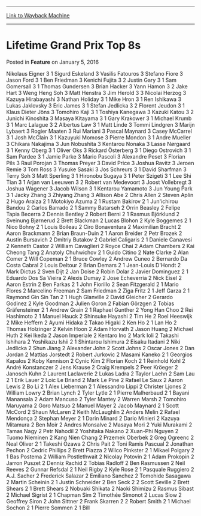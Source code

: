 
---
[Link to Wayback Machine](https://web.archive.org/web/20211206094456/https://magic.wizards.com/en/articles/archive/feature/lifetime-grand-prix-top-8s-2000-01-01)

[_metadata_:description]:- "Nikolaus Eigner 3 1 Sigurd Eskeland 3 Vasilis Fatouros 3 Stefano Fiore 3 Jason Ford 3 1 Ben Friedman 3 Kenichi Fujita 3 2 Justin Gary 3 1 Sam Gomersall 3 1 Thomas Gundersen 3 Brian Hacker 3 Yann Hamon 3 2 Jake Hart 3 Weng Heng Soh 3 Matt Henstra 3 Jim Herold 3 3 Nicolai Herzog 3 Kazuya Hirabayashi 3 Nathan Holiday 3 1 Mike Hron 3 1 Ren Ishikawa 3 Lukas Jaklovsky 3 Eric James 3"
[_metadata_:generator]:- "Drupal 7 (http://drupal.org)"
[_metadata_:node]:- "962686"
[_metadata_:publish_date]:- "2016-01-05"
[_metadata_:source]:- "div-main-content"
[_metadata_:title]:- "Lifetime Grand Prix Top 8s"
[_metadata_:wayback_capture_timestamp]:- "2021-12-06 09:44:56"
[_metadata_:wayback_raw_url]:- "https://web.archive.org/web/20211206094456id_/https://magic.wizards.com/en/articles/archive/feature/lifetime-grand-prix-top-8s-2000-01-01"
[_metadata_:wayback_url]:- "https://magic.wizards.com/en/articles/archive/feature/lifetime-grand-prix-top-8s-2000-01-01"
---


Lifetime Grand Prix Top 8s
==========================



 Posted in **Feature**
 on January 5, 2016 










Nikolaus Eigner 3 1 Sigurd Eskeland 3 Vasilis Fatouros 3 Stefano Fiore 3 Jason Ford 3 1 Ben Friedman 3 Kenichi Fujita 3 2 Justin Gary 3 1 Sam Gomersall 3 1 Thomas Gundersen 3 Brian Hacker 3 Yann Hamon 3 2 Jake Hart 3 Weng Heng Soh 3 Matt Henstra 3 Jim Herold 3 3 Nicolai Herzog 3 Kazuya Hirabayashi 3 Nathan Holiday 3 1 Mike Hron 3 1 Ren Ishikawa 3 Lukas Jaklovsky 3 Eric James 3 1 Stefan Jedlicka 3 2 Florent Jeudon 3 1 Klaus Dieter Jöns 3 Tomohiro Kaji 3 1 Toshiya Kanegawa 3 Kazuki Katou 3 2 Junichi Kinoshita 3 Masaya Kitayama 3 1 Gary Krakower 3 1 Michael Krumb 3 1 Marc Lalague 3 2 Albertus Law 3 1 Matt Linde 3 Tommi Lindgren 3 Marijn Lybaert 3 Rogier Maaten 3 Rui Mariani 3 Pascal Maynard 3 Casey McCarrel 3 1 Josh McClain 3 1 Kazuyuki Momose 3 Pierre Mondon 3 1 Andre Mueller 3 Chikara Nakajima 3 Jun Nobushita 3 Kentarou Nonaka 3 Lasse Nørgaard 3 1 Kenny Oberg 3 1 Oliver Oks 3 Rickard Österberg 3 1 Diego Ostrovich 3 1 Sam Pardee 3 1 Jamie Parke 3 Mario Pascoli 3 Alexandre Peset 3 Florian Pils 3 Raul Porojan 3 Thomas Preyer 3 David Price 3 Joshua Ravitz 3 Jeroen Remie 3 Tom Ross 3 Yusuke Sasaki 3 Jos Schreurs 3 1 David Sharfman 3 Terry Soh 3 Matt Sperling 3 1 Hironobu Sugaya 3 1 Peter Szigeti 3 1 Lee Shi Tian 3 1 Arjan van Leeuwen 3 2 Robert van Medevoort 3 Joost Vollebregt 3 Joshua Wagener 3 Jacob Wilson 3 1 Kentarou Yamamoto 3 Jun Young Park 3 1 Jacky Zhang 3 Zhiyang Zhang 3 Allison Abe 2 Chris Allen 2 Steven Aplin 2 Hugo Araiza 2 1 Motokiyo Azuma 2 1 Rustam Bakirov 2 1 Jun'ichirou Bandou 2 Carlos Barrado 2 1 Sammy Batarseh 2 Orrin Beasley 2 Felipe Tapia Becerra 2 Dennis Bentley 2 Robert Berni 2 1 Rasmus Björklund 2 Sveinung Bjørnerud 2 Brett Blackman 2 Lucas Blohon 2 Kyle Boggemes 2 1 Nico Bohny 2 1 Louis Boileau 2 Ciro Bonaventura 2 Maximilian Bracht 2 Aaron Brackmann 2 Brian Braun-Duin 2 1 Aaron Breider 2 Petr Brozek 2 Austin Bursavich 2 Dmitriy Butakov 2 Gabriel Caligaris 2 1 Daniele Canavesi 2 Kenneth Castor 2 William Cavaglieri 2 Royce Chai 2 Adam Chambers 2 Kai Cheong Tang 2 Anatoly Chuhwichov 2 1 Guido Citino 2 Nate Clarke 2 Alan Comer 2 Will Copeman 2 1 Bruce Cowley 2 Andrew Cuneo 2 Bernardo Da Costa Cabral 2 Louis Deltour 2 Brian Demars 2 1 Jean-Louis D'Hondt 2 Mark Dictus 2 Sven Dijt 2 Jan Doise 2 Robin Dolar 2 Javier Dominguez 2 1 Eduardo Dos Sa Vieira 2 Alexis Dumay 2 Jose Echeverria 2 Nick Eisel 2 Aaron Estrin 2 Ben Farkas 2 1 John Fiorillo 2 Sean Fitzgerald 2 1 Mario Flores 2 Marcelino Freeman 2 Sam Friedman 2 Ziga Fritz 2 1 Jeff Garza 2 1 Raymond Gin Sin Tan 2 1 Hugh Glanville 2 David Gleicher 2 Gerardo Godinez 2 Kyle Goodman 2 Julien Goron 2 Fabian Görzgen 2 Tobias Gräfensteiner 2 1 Andrew Grain 2 1 Raphael Gunther 2 Yong Han Choo 2 Rei Hashimoto 2 1 Manuel Hauck 2 Shinsuke Hayashi 2 Tim He 2 Roel Heeswijk 2 Mike Heffern 2 Ayumi Hidaka 2 Takao Higaki 2 Ken Ho 2 1 Lan Ho 2 Thomas Holzinger 2 Kelvin Hoon 2 Adam Horvath 2 Jason Huang 2 Michael Huth 2 Kei Ikeda 2 Jason Imperiale 2 Kentaro Ino 2 Mark Ioli 2 Takashi Ishihara 2 Yoshikazu Ishii 2 1 Shintarou Ishimura 2 Eisaku Itadani 2 Niki Jedlicka 2 Shun Jiang 2 Alexander John 2 Scott Johns 2 Oscar Jones 2 Dan Jordan 2 Mattias Jorstedt 2 Robert Jurkovic 2 Masami Kaneko 2 1 Georgios Kapalos 2 Koby Kennison 2 Cynic Kim 2 Florian Koch 2 1 Reinhold Kohl 2 André Konstanczer 2 Jens Krause 2 Craig Krempels 2 Peer Kröeger 2 Janosch Kuhn 2 Laurent Laclaverie 2 Lukas Ladra 2 Taylor Laehn 2 Sam Lau 2 1 Erik Lauer 2 Loic Le Briand 2 Mark Le Pine 2 Rafael Le Saux 2 Aaron Lewis 2 Bo Li 2 1 Alex Lieberman 2 1 Alessandro Lippi 2 Christer Ljones 2 William Lowry 2 Brian Lynch 2 Tyler Lytle 2 1 Pierre Malherbaud 2 1 Bayani Manansala 2 Adam Mancuso 2 Tyler Mantey 2 Warren Marsh 2 Tomohiro Maruyama 2 Goro Matsuo 2 Manuel Mayer 2 Jacob Maynard 2 1 Scott McCord 2 Shaun McLaren 2 Keith McLaughlin 2 Anders Melin 2 Rafael Mendonça 2 Stephan Meyer 2 1 Darin Minard 2 Dario Minieri 2 Kazuya Mitamura 2 Ben Moir 2 Andres Monsalve 2 Masaya Mori 2 Yuki Murakami 2 Tamas Nagy 2 Petr Nahodil 2 Yoshitaka Nakano 2 Xuan-Phi Nguyen 2 Tuomo Nieminen 2 Kang Nien Chang 2 Przemek Oberbek 2 Greg Ogreenc 2 Neal Oliver 2 1 Takeshi Ozawa 2 Chris Pait 2 Toni Ramis Pascual 2 Jonathan Pechon 2 Cedric Phillips 2 Brett Piazza 2 Wilco Pinkster 2 1 Mikael Polgary 2 1 Bas Postema 2 William Postlethwait 2 Nicolay Potovin 2 1 Adam Prokopin 2 Jarron Puszet 2 Denniz Rachid 2 Tobias Radloff 2 Ben Rasmussen 2 Neil Reeves 2 Gunnar Refsdal 2 1 Neil Rigby 2 Kyle Rose 2 1 Pasquale Ruggiero 2 A.J. Sacher 2 Frederick Salazar 2 Emiliano Sanchez 2 Tomohide Sasagawa 2 Martin Scheinin 2 1 Justin Schneider 2 Ben Seck 2 2 Scott Seville 2 Brett Shears 2 1 Brett Shears 2 Nobuaki Shikata 2 Naoki Shimizu 2 Rasmus Sibast 2 Michael Sigrist 2 1 Chapman Sim 2 Timothée Simonot 2 Lucas Siow 2 Geoffrey Siron 2 John Sittner 2 Frank Skarren 2 2 Robert Smith 2 1 Michael Sochon 2 1 Pierre Sommen 2 1 Bill





